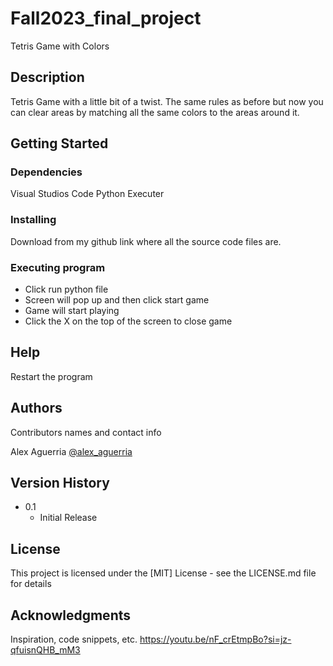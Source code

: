 # Fall2023_final_project

Tetris Game with Colors

## Description

Tetris Game with a little bit of a twist. The same rules as before but now you can clear areas by matching all the same colors to the areas around it. 

## Getting Started

### Dependencies

Visual Studios Code
Python Executer

### Installing


Download from my github link where all the source code files are.

### Executing program

- Click run python file
- Screen will pop up and then click start game
- Game will start playing 
- Click the X on the top of the screen to close game

## Help

Restart the program

## Authors

Contributors names and contact info

Alex Aguerria
[@alex_aguerria](https://www.instagram.com/alex_aguerria/?hl=en)

## Version History

* 0.1
    * Initial Release

## License

This project is licensed under the [MIT] License - see the LICENSE.md file for details

## Acknowledgments

Inspiration, code snippets, etc.
https://youtu.be/nF_crEtmpBo?si=jz-qfuisnQHB_mM3
